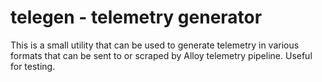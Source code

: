 # telegen - telemetry generator

This is a small utility that can be used to generate telemetry in various formats
that can be sent to or scraped by Alloy telemetry pipeline. Useful for testing.